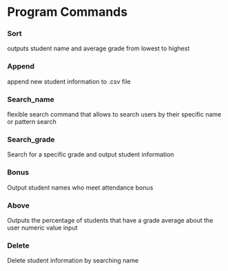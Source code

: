 # Program Commands

### Sort
outputs student name and average grade from lowest to highest

### Append
append new student information to .csv file

### Search_name
flexible search command that allows to search users by their specific name or pattern search

### Search_grade
Search for a specific grade and output student information

### Bonus
Output student names who meet attendance bonus

### Above
Outputs the percentage of students that have a grade average about the user numeric value input

### Delete
Delete student information by searching name
